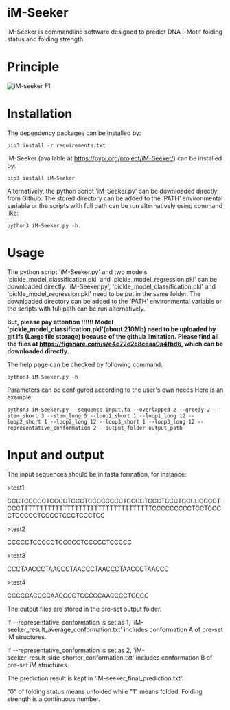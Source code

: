 # iM-Seeker

iM-Seeker is commandline software designed to predict DNA i-Motif folding status and folding strength.

# Principle

![iM-seeker F1](https://github.com/YANGB1/iM-Seeker/assets/92316121/2702225d-23c9-452d-923c-d280cfe2fc35)



# Installation
The dependency packages can be installed by:
``` 
pip3 install -r requirements.txt
``` 
iM-Seeker (available at https://pypi.org/project/iM-Seeker/) can be installed by:
``` 
pip3 install iM-Seeker
```
Alternatively, the python script 'iM-Seeker.py' can be downloaded directly from Github. The stored directory can be added to the ‘PATH’ environmental variable or the scripts with full path can be run alternatively using command like: 
``` 
python3 iM-Seeker.py -h. 
``` 

  

# Usage
The python script 'iM-Seeker.py' and two models 'pickle_model_classification.pkl' and 'pickle_model_regression.pkl' can be downloaded directly. 'iM-Seeker.py', 'pickle_model_classification.pkl' and 'pickle_model_regression.pkl' need to be put in the same folder. The downloaded directory can be added to the ‘PATH’ environmental variable or the scripts with full path can be run alternatively. 

**But, please pay attention !!!!!! Model 'pickle_model_classification.pkl'(about 210Mb) need to be uploaded by git lfs (Large file storage) because of the github limitation. Please find all the files at https://figshare.com/s/e4e72e2e8ceaa0a4fbd6, which can be downloaded directly.**

The help page can be checked by following command:
``` 
python3 iM-Seeker.py -h
``` 
Parameters can be configured according to the user's own needs.Here is an example:
``` 
python3 iM-Seeker.py --sequence input.fa --overlapped 2 --greedy 2 --stem_short 3 --stem_long 5 --loop1_short 1 --loop1_long 12 --loop2_short 1 --loop2_long 12 --loop3_short 1 --loop3_long 12 --representative_conformation 2 --output_folder output_path
``` 

# Input and output
The input sequences should be in fasta formation, for instance:

\>test1

CCCTCCCCCTCCCCTCCCTCCCCCCCCTCCCCTCCCTCCCTCCCCCCCCTCCCTTTTTTTTTTTTTTTTTTTTTTTTTTTTTTTTTTCCCCCCCCCTCCTCCCCTCCCCCTCCCCTCCCTCCCTCC

\>test2

CCCCCTCCCCCTCCCCCTCCCCCTCCCCC

\>test3

CCCTAACCCTAACCCTAACCCTAACCCTAACCCTAACCC

\>test4

CCCCGACCCCAACCCCTCCCCCAACCCCTCCCC

The output files are stored in the pre-set output folder.

If --representative_conformation is set as 1, 'iM-seeker_result_average_conformation.txt' includes conformation A of pre-set iM structures. 

If --representative_conformation is set as 2, 'iM-seeker_result_side_shorter_conformation.txt' includes conformation B of pre-set iM structures. 

The prediction result is kept in 'iM-seeker_final_prediction.txt'.

"0" of folding status means unfolded while "1" means folded. Folding strength is a continuous number. 



